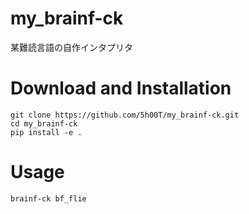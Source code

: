 # my_brainf-ck
某難読言語の自作インタプリタ

# Download and Installation
```
git clone https://github.com/5h00T/my_brainf-ck.git
cd my_brainf-ck
pip install -e .
```

# Usage
```
brainf-ck bf_flie
```